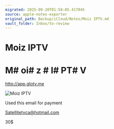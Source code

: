 ```yaml
---
migrated: 2025-09-20T01:58:05.417045
source: apple-notes-exporter
original_path: Backup/iCloud/Notes/Moiz IPTV.md
vault_folder: Inbox/to-review
---
```

# Moiz IPTV

# M# oi# z # I# PT# V

http://app.glotv.me

![Moiz IPTV](images/Moiz%20IPTV.png)

Used this email for payment 

Satellitetvca@hotmail.com

30$
